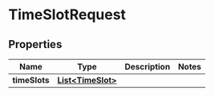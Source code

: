 

# TimeSlotRequest


## Properties

| Name | Type | Description | Notes |
|------------ | ------------- | ------------- | -------------|
|**timeSlots** | [**List&lt;TimeSlot&gt;**](TimeSlot.md) |  |  |



